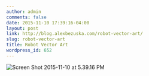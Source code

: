 ```yaml
---
author: admin
comments: false
date: 2015-11-10 17:39:16-04:00
layout: post
link: http://blog.alexbezuska.com/robot-vector-art/
slug: robot-vector-art
title: Robot Vector Art
wordpress_id: 652
---
```


![Screen Shot 2015-11-10 at 5.39.16 PM](/images/2015/12/Screen-Shot-2015-11-10-at-5.39.16-PM.png)
